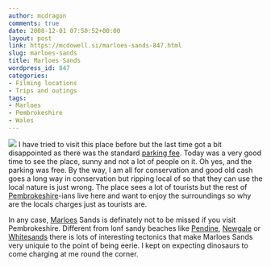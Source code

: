 ```yaml
---
author: mcdragon
comments: true
date: 2008-12-01 07:50:52+00:00
layout: post
link: https://mcdowell.si/marloes-sands-847.html
slug: marloes-sands
title: Marloes Sands
wordpress_id: 847
categories:
- Filming locations
- Trips and outings
tags:
- Marloes
- Pembrokeshire
- Wales
---
```


![](https://img.mcdowell.si/2008/12/marloes_sands_11-1.jpg)
I have tried to visit this place before but the last time got a bit disappointed as there was the standard [parking fee](http://en.wikipedia.org/wiki/Parking). Today was a very good time to see the place, sunny and not a lot of people on it. Oh yes, and the parking was free. By the way, I am all for conservation and good old cash goes a long way in conservation but ripping local of so that they can use the local nature is just wrong. The place sees a lot of tourists but the rest of [Pembrokeshire](http://en.wikipedia.org/wiki/Pembrokeshire)-ians live here and want to enjoy the surroundings so why are the locals charges just as tourists are.

In any case, [Marloes](http://en.wikipedia.org/wiki/Marloes) Sands is definately not to be missed if you visit Pembrokeshire. Different from lonf sandy beaches like [Pendine](http://en.wikipedia.org/wiki/Pendine), [Newgale](http://en.wikipedia.org/wiki/Newgale%2C_Pembrokeshire) or [Whitesands](http://en.wikipedia.org/wiki/Whitesands) there is lots of interesting tectonics that make Marloes Sands very uniquie to the point of being eerie. I kept on expecting dinosaurs to come charging at me round the corner.
